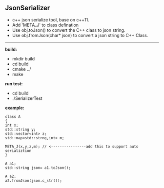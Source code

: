 **JsonSerializer** 
---
* c++ json serialize tool, base on c\+\+11.
* Add 'META_J' to class defination
* Use obj.toJson() to convert the C++ class to json string.
* Use obj.fromJson(char\* json) to convert a json string to C++ Class.
---
**build:** 
* mkdir build
* cd build
* cmake ../
* make

**run test:**
* cd build
* ./SerializerTest

**example:**
```
class A
{
int x;
std::string y;
std::vector<int> z;
std::map<std::strng,int> m;

META_J(x,y,z,m); // <----------------add this to support auto serializtion
}

A a1;
std::string json= a1.toJson();

A a2;
a2.fromJson(json.c_str());
```